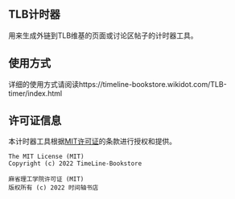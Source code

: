 ## TLB计时器
用来生成外链到TLB维基的页面或讨论区帖子的计时器工具。

## 使用方式
详细的使用方式请阅读https://timeline-bookstore.wikidot.com/TLB-timer/index.html

## 许可证信息
本计时器工具根据[MIT许可证](LICENSE)的条款进行授权和提供。
```
The MIT License (MIT)
Copyright (c) 2022 TimeLine-Bookstore

麻省理工学院许可证 (MIT)
版权所有 (c) 2022 时间轴书店
```

